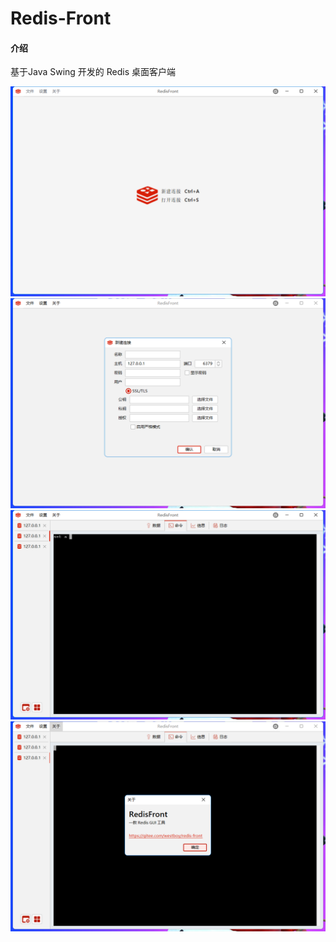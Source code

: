 # Redis-Front

#### 介绍
基于Java Swing 开发的 Redis 桌面客户端

<img src="screen/img_3.png">
<img src="screen/img_4.png">
<img src="screen/img_5.png">
<img src="screen/img_6.png">
